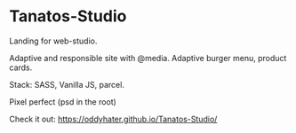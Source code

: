 # Tanatos-Studio

Landing for web-studio.

Adaptive and responsible site with @media. Adaptive burger menu, product cards. 

Stack: SASS, Vanilla JS, parcel.

Pixel perfect (psd in the root)

Check it out: https://oddyhater.github.io/Tanatos-Studio/

